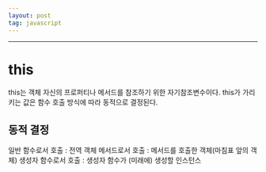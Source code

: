 ```yaml
---
layout: post
tag: javascript
---
```

***

# this
this는 객체 자신의 프로퍼티나 메서드를 참조하기 위한 자기참조변수이다.
this가 가리키는 값은 함수 호출 방식에 따라 동적으로 결정된다.

## 동적 결정

일반 함수로서 호출 : 전역 객체
메서드로서 호출 : 메서드를 호출한 객체(마침표 앞의 객체)
생성자 함수로서 호출 : 생성자 함수가 (미래에) 생성할 인스턴스



